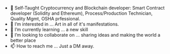 - 👋 Self-Taught Cryptocurrency and Blockchain developer: Smart Contract developer (Solidity and Ethereum), Process/Production Technician, Quality Mgmt, OSHA prfessional.
- 👀 I’m interested in ... Art in all of it's manifestations.
- 🌱 I’m currently learning ... a new skill
- 💞️ I’m looking to collaborate on ... sharing ideas and making the world a better place
- 📫 How to reach me ... Just a DM away.

<!---
Most-High/Most-High is a ✨ special ✨ repository because its `README.md` (this file) appears on your GitHub profile.
You can click the Preview link to take a look at your changes.
--->
